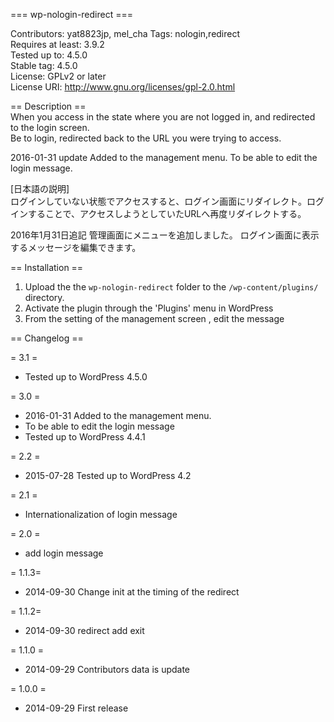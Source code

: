   === wp-nologin-redirect ===

Contributors: yat8823jp, mel_cha 
Tags: nologin,redirect  
Requires at least: 3.9.2  
Tested up to: 4.5.0  
Stable tag: 4.5.0  
License: GPLv2 or later  
License URI: http://www.gnu.org/licenses/gpl-2.0.html  

== Description ==  
When you access in the state where you are not logged in, and redirected to the login screen.  
Be to login, redirected back to the URL you were trying to access.  

2016-01-31 update Added to the management menu. To be able to edit the login message. 
    
[日本語の説明]  
ログインしていない状態でアクセスすると、ログイン画面にリダイレクト。ログインすることで、アクセスしようとしていたURLへ再度リダイレクトする。 

2016年1月31日追記
管理画面にメニューを追加しました。
ログイン画面に表示するメッセージを編集できます。
     
== Installation ==  
     
1. Upload the the `wp-nologin-redirect` folder to the `/wp-content/plugins/` directory.
2. Activate the plugin through the 'Plugins' menu in WordPress
3. From the setting of the management screen , edit the message
     
     
== Changelog ==  

= 3.1 =
* Tested up to WordPress 4.5.0

= 3.0 =
* 2016-01-31 Added to the management menu.
* To be able to edit the login message
* Tested up to WordPress 4.4.1

= 2.2 =
* 2015-07-28 Tested up to WordPress 4.2

= 2.1 =
* Internationalization of login message

= 2.0 =
* add login message

= 1.1.3=  
* 2014-09-30 Change init at the timing of the redirect  

= 1.1.2=  
* 2014-09-30 redirect add exit  

= 1.1.0 =  
* 2014-09-29 Contributors data is update  

= 1.0.0 =  
* 2014-09-29 First release